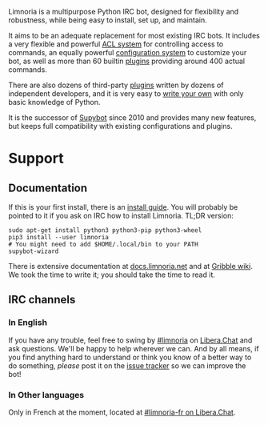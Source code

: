 Limnoria is a multipurpose Python IRC bot, designed for flexibility and robustness,
while being easy to install, set up, and maintain.

It aims to be an adequate replacement for most existing IRC bots.
It includes a very flexible and powerful
[ACL system](https://docs.limnoria.net/use/capabilities.html)
for controlling access to commands,
an equally powerful
[configuration system](https://docs.limnoria.net/use/configuration.html)
to customize your bot,
as well as more than 60 builtin [plugins](https://limnoria.net/plugins.xhtml)
providing around 400 actual commands.

There are also dozens of third-party [plugins](https://limnoria.net/plugins.xhtml)
written by dozens of independent developers,
and it is very easy to
[write your own](https://docs.limnoria.net/develop/plugin_tutorial.html)
with only basic knowledge of Python.

It is the successor of
[Supybot](https://sourceforge.net/projects/supybot/)
since 2010 and provides many new features, but keeps full compatibility
with existing configurations and plugins.

# Support

## Documentation

If this is your first install, there is an [install guide](https://docs.limnoria.net/en/latest/use/install.html).
You will probably be pointed to it if you ask on IRC how to install
Limnoria.
TL;DR version:

```
sudo apt-get install python3 python3-pip python3-wheel
pip3 install --user limnoria
# You might need to add $HOME/.local/bin to your PATH
supybot-wizard
```

There is extensive documentation at [docs.limnoria.net] and at
[Gribble wiki]. We took the time to write it; you should take the time to
read it.

[docs.limnoria.net]:https://docs.limnoria.net/
[Gribble wiki]:https://sourceforge.net/p/gribble/wiki/Main_Page/

## IRC channels

### In English

If you have any trouble, feel free to swing by [#limnoria](ircs://irc.libera.chat:6697/#limnoria) on
[Libera.Chat](https://libera.chat/) and ask questions.  We'll be happy to help
wherever we can.  And by all means, if you find anything hard to
understand or think you know of a better way to do something,
*please* post it on the [issue tracker] so we can improve the bot!

[issue tracker]:https://github.com/ProgVal/Limnoria/issues

### In Other languages

Only in French at the moment, located at [#limnoria-fr on Libera.Chat](ircs://irc.libera.chat:6697/#libera-fr).

